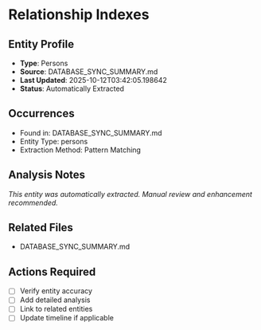# Relationship Indexes

## Entity Profile
- **Type**: Persons
- **Source**: DATABASE_SYNC_SUMMARY.md
- **Last Updated**: 2025-10-12T03:42:05.198642
- **Status**: Automatically Extracted

## Occurrences
- Found in: DATABASE_SYNC_SUMMARY.md
- Entity Type: persons
- Extraction Method: Pattern Matching

## Analysis Notes
*This entity was automatically extracted. Manual review and enhancement recommended.*

## Related Files
- DATABASE_SYNC_SUMMARY.md

## Actions Required
- [ ] Verify entity accuracy
- [ ] Add detailed analysis
- [ ] Link to related entities
- [ ] Update timeline if applicable
